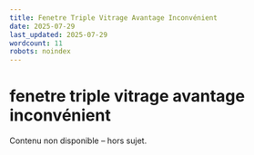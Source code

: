 ```yaml
---
title: Fenetre Triple Vitrage Avantage Inconvénient
date: 2025-07-29
last_updated: 2025-07-29
wordcount: 11
robots: noindex
---
```


# fenetre triple vitrage avantage inconvénient

Contenu non disponible – hors sujet.